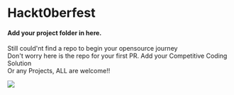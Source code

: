 # Hackt0berfest

#### Add your project folder in here.

<p> Still could'nt find a repo to begin your opensource journey </br>
Don't worry here is the repo for your first PR. Add your Competitive Coding Solution </br>
Or any Projects, ALL are welcome!! </p>

<img src="https://k6.io/blog/static/5c95d08f4981b18d51b96ddac32b63cd/36bdc/hacktoberfest-logo.png" />
